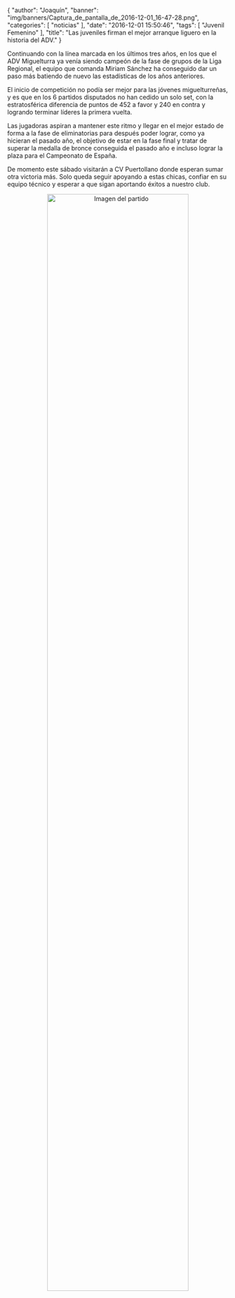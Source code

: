 {
  "author": "Joaquín", 
  "banner": "img/banners/Captura_de_pantalla_de_2016-12-01_16-47-28.png", 
  "categories": [
    "noticias"
  ], 
  "date": "2016-12-01 15:50:46", 
  "tags": [
    "Juvenil Femenino"
  ], 
  "title": "Las juveniles firman el mejor arranque liguero en la historia del ADV."
}

Continuando con la línea marcada en los últimos tres años, en los que el ADV Miguelturra ya venía siendo campeón de la fase de grupos de la Liga Regional, el equipo que comanda Miriam Sánchez ha conseguido dar un paso más batiendo de nuevo las estadísticas de los años anteriores.

El inicio de competición no podía ser mejor para las jóvenes miguelturreñas, y es que en los 6 partidos disputados no han cedido un solo set, con la estratosférica diferencia de puntos de 452 a favor y 240 en contra y logrando terminar líderes la primera vuelta.

Las jugadoras aspiran a mantener este ritmo y llegar en el mejor estado de forma a la fase de eliminatorias para después poder lograr, como ya hicieran el pasado año, el objetivo de estar en la fase final y tratar de superar la medalla de bronce conseguida el pasado año e incluso lograr la plaza para el Campeonato de España.

De momento este sábado visitarán a CV Puertollano donde esperan sumar otra victoria más. Solo queda seguir apoyando a estas chicas, confiar en su equipo técnico y esperar a que sigan aportando éxitos a nuestro club.

<center>
<a target="_new" href="http://www.advmiguelturra.org/img/banners/Captura%20de%20pantalla%20de%202016-12-01%2016-47-28.png"> 
<img alt="Imagen del partido" width="80%" align="center" src="http://www.advmiguelturra.org/img/banners/Captura%20de%20pantalla%20de%202016-12-01%2016-47-28.png"/> </a> </center>


